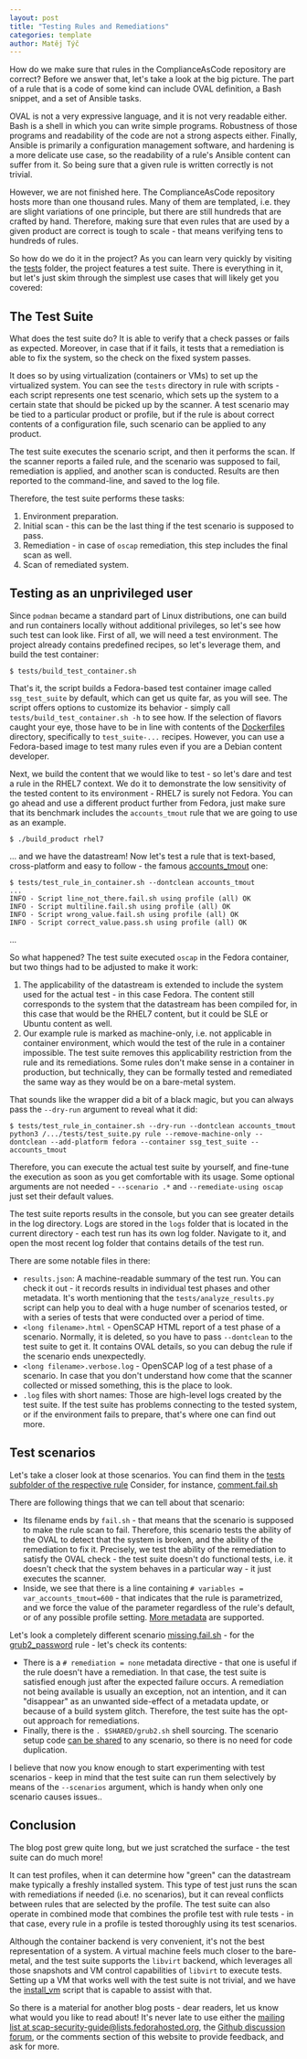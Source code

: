 ```yaml
---
layout: post
title: "Testing Rules and Remediations"
categories: template
author: Matěj Týč
---
```


How do we make sure that rules in the ComplianceAsCode repository are correct?
Before we answer that, let's take a look at the big picture.
The part of a rule that is a code of some kind can include OVAL definition, a Bash snippet, and a set of Ansible tasks.

OVAL is not a very expressive language, and it is not very readable either.
Bash is a shell in which you can write simple programs.
Robustness of those programs and readability of the code are not a strong aspects either.
Finally, Ansible is primarily a configuration management software, and hardening is a more delicate use case, so the readability of a rule's Ansible content can suffer from it.
So being sure that a given rule is written correctly is not trivial.

However, we are not finished here.
The ComplianceAsCode repository hosts more than one thousand rules.
Many of them are templated, i.e. they are slight variations of one principle, but there are still hundreds that are crafted by hand.
Therefore, making sure that even rules that are used by a given product are correct is tough to scale - that means verifying tens to hundreds of rules.

So how do we do it in the project?
As you can learn very quickly by visiting the [tests](https://github.com/ComplianceAsCode/content/tree/master/tests#readme) folder, the project features a test suite.
There is everything in it, but let's just skim through the simplest use cases that will likely get you covered:


The Test Suite
--------------

What does the test suite do?
It is able to verify that a check passes or fails as expected.
Moreover, in case that if it fails, it tests that a remediation is able to fix the system, so the check on the fixed system passes.

It does so by using virtualization (containers or VMs) to set up the virtualized system.
You can see the `tests` directory in rule with scripts - each script represents one test scenario, which sets up the system to a certain state that should be picked up by the scanner.
A test scenario may be tied to a particular product or profile, but if the rule is about correct contents of a configuration file, such scenario can be applied to any product.

The test suite executes the scenario script, and then it performs the scan.
If the scanner reports a failed rule, and the scenario was supposed to fail, remediation is applied, and another scan is conducted.
Results are then reported to the command-line, and saved to the log file.

Therefore, the test suite performs these tasks:

1. Environment preparation.
2. Initial scan - this can be the last thing if the test scenario is supposed to pass.
3. Remediation - in case of `oscap` remediation, this step includes the final scan as well.
4. Scan of remediated system.


Testing as an unprivileged user
-------------------------------

Since `podman` became a standard part of Linux distributions, one can build and run containers locally without additional privileges, so let's see how such test can look like.
First of all, we will need a test environment.
The project already contains predefined recipes, so let's leverage them, and build the test container:

```shell
$ tests/build_test_container.sh
```

That's it, the script builds a Fedora-based test container image called `ssg_test_suite` by default, which can get us quite far, as you will see.
The script offers options to customize its behavior - simply call `tests/build_test_container.sh -h` to see how.
If the selection of flavors caught your eye, those have to be in line with contents of the [Dockerfiles](https://github.com/ComplianceAsCode/content/tree/master/Dockerfiles) directory, specifically to `test_suite-...` recipes.
However, you can use a Fedora-based image to test many rules even if you are a Debian content developer.

Next, we build the content that we would like to test - so let's dare and test a rule in the RHEL7 context.
We do it to demonstrate the low sensitivity of the tested content to its environment - RHEL7 is surely not Fedora.
You can go ahead and use a different product further from Fedora, just make sure that its benchmark includes the `accounts_tmout` rule that we are going to use as an example.

```shell
$ ./build_product rhel7
```

... and we have the datastream!
Now let's test a rule that is text-based, cross-platform and easy to follow - the famous [accounts_tmout](https://github.com/ComplianceAsCode/content/blob/master/linux_os/guide/system/accounts/accounts-session/accounts_tmout/rule.yml) one:

```shell
$ tests/test_rule_in_container.sh --dontclean accounts_tmout
...
INFO - Script line_not_there.fail.sh using profile (all) OK
INFO - Script multiline.fail.sh using profile (all) OK
INFO - Script wrong_value.fail.sh using profile (all) OK
INFO - Script correct_value.pass.sh using profile (all) OK
```

...

So what happened?
The test suite executed `oscap` in the Fedora container, but two things had to be adjusted to make it work:

1. The applicability of the datastream is extended to include the system used for the actual test - in this case Fedora.
The content still corresponds to the system that the datastream has been compiled for, in this case that would be the RHEL7 content, but it could be SLE or Ubuntu content as well.
2. Our example rule is marked as machine-only, i.e. not applicable in container environment, which would the test of the rule in a container impossible.
The test suite removes this applicability restriction from the rule and its remediations.
Some rules don't make sense in a container in production, but technically, they can be formally tested and remediated the same way as they would be on a bare-metal system.

That sounds like the wrapper did a bit of a black magic, but you can always pass the `--dry-run` argument to reveal what it did:

```shell
$ tests/test_rule_in_container.sh --dry-run --dontclean accounts_tmout
python3 /.../tests/test_suite.py rule --remove-machine-only --dontclean --add-platform fedora --container ssg_test_suite -- accounts_tmout
```

Therefore, you can execute the actual test suite by yourself, and fine-tune the execution as soon as you get comfortable with its usage.
Some optional arguments are not needed - `--scenario .*` and `--remediate-using oscap` just set their default values.

The test suite reports results in the console, but you can see greater details in the log directory.
Logs are stored in the `logs` folder that is located in the current directory - each test run has its own log folder.
Navigate to it, and open the most recent log folder that contains details of the test run.

There are some notable files in there:

- `results.json`: A machine-readable summary of the test run.
You can check it out - it records results in individual test phases and other metadata.
It's worth mentioning that the `tests/analyze_results.py` script can help you to deal with a huge number of scenarios tested, or with a series of tests that were conducted over a period of time.
- `<long filename>.html` - OpenSCAP HTML report of a test phase of a scenario.
Normally, it is deleted, so you have to pass `--dontclean` to the test suite to get it.
It contains OVAL details, so you can debug the rule if the scenario ends unexpectedly.
- `<long filename>.verbose.log` - OpenSCAP log of a test phase of a scenario.
In case that you don't understand how come that the scanner collected or missed something, this is the place to look.
- `.log` files with short names: Those are high-level logs created by the test suite.
If the test suite has problems connecting to the tested system, or if the environment fails to prepare, that's where one can find out more.


Test scenarios
--------------

Let's take a closer look at those scenarios.
You can find them in the [tests subfolder of the respective rule](https://github.com/ComplianceAsCode/content/tree/master/linux_os/guide/system/accounts/accounts-session/accounts_tmout/tests)
Consider, for instance, [comment.fail.sh](https://github.com/ComplianceAsCode/content/blob/master/linux_os/guide/system/accounts/accounts-session/accounts_tmout/tests/comment.fail.sh)

There are following things that we can tell about that scenario:

- Its filename ends by `fail.sh` - that means that the scenario is supposed to make the rule scan to fail.
Therefore, this scenario tests the ability of the OVAL to detect that the system is broken, and the ability of the remediation to fix it.
Precisely, we test the ability of the remediation to satisfy the OVAL check - the test suite doesn't do functional tests, i.e. it doesn't check that the system behaves in a particular way - it just executes the scanner.
- Inside, we see that there is a line containing `# variables = var_accounts_tmout=600` - that indicates that the rule is parametrized, and we force the value of the parameter regardless of the rule's default, or of any possible profile setting.
[More metadata](https://github.com/ComplianceAsCode/content/tree/master/tests#scenarios-format) are supported.

Let's look a completely different scenario [missing.fail.sh](https://github.com/ComplianceAsCode/content/blob/master/linux_os/guide/system/bootloader-grub2/non-uefi/grub2_password/tests/missing.fail.sh) - for the [grub2_password](https://github.com/ComplianceAsCode/content/tree/master/linux_os/guide/system/bootloader-grub2/non-uefi/grub2_password) rule - let's check its contents:

- There is a `# remediation = none` metadata directive - that one is useful if the rule doesn't have a remediation.
In that case, the test suite is satisfied enough just after the expected failure occurs.
A remediation not being available is usually an exception, not an intention, and it can "disappear" as an unwanted side-effect of a metadata update, or because of a build system glitch.
Therefore, the test suite has the opt-out approach for remediations.
- Finally, there is the `. $SHARED/grub2.sh` shell sourcing.
The scenario setup code [can be shared](https://github.com/ComplianceAsCode/content/tree/master/tests#sharing-code-among-test-scenarios) to any scenario, so there is no need for code duplication.

I believe that now you know enough to start experimenting with test scenarios - keep in mind that the test suite can run them selectively by means of the `--scenarios` argument, which is handy when only one scenario causes issues..

Conclusion
----------

The blog post grew quite long, but we just scratched the surface - the test suite can do much more!

It can test profiles, when it can determine how "green" can the datastream make typically a freshly installed system.
This type of test just runs the scan with remediations if needed (i.e. no scenarios), but it can reveal conflicts between rules that are selected by the profile.
The test suite can also operate in combined mode that combines the profile test with rule tests - in that case, every rule in a profile is tested thoroughly using its test scenarios.

Although the container backend is very convenient, it's not the best representation of a system.
A virtual machine feels much closer to the bare-metal, and the test suite supports the `libvirt` backend, which leverages all those snapshots and VM control capabilities of `libvirt` to execute tests.
Setting up a VM that works well with the test suite is not trivial, and we have the [install_vm](https://github.com/ComplianceAsCode/content/blob/master/tests/install_vm.py) script that is capable to assist with that.

So there is a material for another blog posts - dear readers, let us know what would you like to read about!
It's never late to use either the [mailing list at scap-security-guide@lists.fedorahosted.org](https://lists.fedorahosted.org/admin/lists/scap-security-guide.lists.fedorahosted.org/), the [Github discussion forum](https://github.com/ComplianceAsCode/content/discussions), or the comments section of this website to provide feedback, and ask for more.
